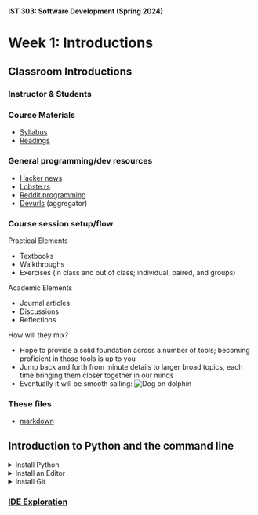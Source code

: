 #### IST 303: Software Development (Spring 2024)

# Week 1: Introductions

## Classroom Introductions
### Instructor & Students
### Course Materials
- [Syllabus](https://cgu.instructure.com/courses/12667/assignments/syllabus)
- [Readings](https://cgu.instructure.com/courses/12667/pages/resources-and-materials)
### General programming/dev resources
  - [Hacker news](https://news.ycombinator.com/)
  - [Lobste.rs](https://lobste.rs/)
  - [Reddit programming](https://old.reddit.com/r/programming/)
  - [Devurls](https://devurls.com/) (aggregator)

### Course session setup/flow
Practical Elements
- Textbooks
- Walkthroughs
- Exercises (in class and out of class; individual, paired, and groups)

Academic Elements
- Journal articles
- Discussions
- Reflections

How will they mix?
- Hope to provide a solid foundation across a number of tools; becoming proficient in those tools is up to you
- Jump back and forth from minute details to larger broad topics, each time bringing them closer together in our minds
- Eventually it will be smooth sailing:
![Dog on dolphin](https://66.media.tumblr.com/4d6a07fb5fd243718b19e0eeef75e9ae/tumblr_nl6uhgOL0j1sezoa7o1_500.gif)

### These files
- [markdown](https://markdownguide.org/cheat-sheet/)

## Introduction to Python and the command line

<details>
<summary>Install Python</summary>

#### Linux & Mac: Python 3 installed by default.    
- Install additional versions from https://www.python.org/downloads/ or use your package manager to install additional versions.
#### Windows
- Download and install Python 3.7 or greater from https://www.python.org/downloads/
- check the box that says "Add Python to PATH" 
  - this will add the python executable to your PATH environment variable, which is a list of directories your computer searches through for executables before giving up
- recommended to use admin privileges to install for all users 
- optional features
  ![Python install](rsc/wk1_inst.png)

#### Why 3.7?
   - virtual environment manager installed by default (venv, 3.4+)
   - pytest (3.7+)
   - f strings (3.6+)

</details>

<details>
<summary>Install an Editor</summary>

### Text Editor vs. IDE
#### Text Editors
- edit text
- examples: vim, [neovim](https://neovim.io/), emacs, sublime text
#### IDE
- help you write and run code
- syntax highlighting, code completion, debugging, linting (static analysis)
- examples: [VS Code](https://code.visualstudio.com/), pycharm, IDLE

</details>

<details>
<summary>Install Git</summary>

- [Git](https://git-scm.com/book/en/v2/Getting-Started-Installing-Git)

</details>


### [IDE Exploration](week1_02_myInstall.md)



